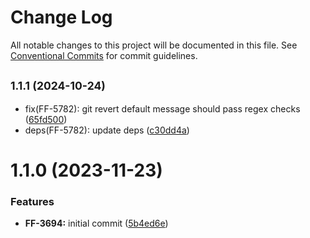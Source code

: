 # Change Log

All notable changes to this project will be documented in this file.
See [Conventional Commits](https://conventionalcommits.org) for commit guidelines.

## <small>1.1.1 (2024-10-24)</small>

* fix(FF-5782): git revert default message should pass regex checks ([65fd500](https://github.com/cloud-ru-tech/frontend-tools/commit/65fd500))
* deps(FF-5782): update deps ([c30dd4a](https://github.com/cloud-ru-tech/frontend-tools/commit/c30dd4a))





# 1.1.0 (2023-11-23)


### Features

* **FF-3694:** initial commit ([5b4ed6e](https://github.com/cloud-ru-tech/frontend-tools/commit/5b4ed6ec2ba0ca9a4bc1e4099380d44e10c2e7f6))
